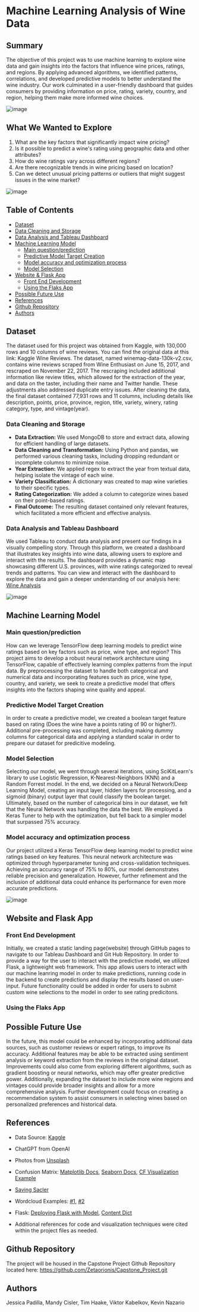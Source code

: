 # Machine Learning Analysis of Wine Data

## Summary
The objective of this project was to use machine learning to explore wine data and gain insights into the factors that influence wine prices, ratings, and regions. By applying advanced algorithms, we identified patterns, correlations, and developed predictive models to better understand the wine industry. Our work culminated in a user-friendly dashboard that guides consumers by providing information on price, rating, variety, country, and region, helping them make more informed wine choices.

![image](https://github.com/Zetaorionis/Capstone_Project/assets/143036776/5170fd6b-a8fc-45c1-9a98-0c9f76f2a0b1)

## What We Wanted to Explore
1. What are the key factors that significantly impact wine pricing?
2. Is it possible to predict a wine's rating using geographic data and other attributes?
3. How do wine ratings vary across different regions?
4. Are there recognizable trends in wine pricing based on location?
5. Can we detect unusual pricing patterns or outliers that might suggest issues in the wine market?

![image](https://github.com/Zetaorionis/Capstone_Project/assets/143036776/84c175be-fdfa-49b8-8246-8342630f60b7)

## Table of Contents

- [Dataset](#Dataset)
- [Data Cleaning and Storage](#Data-Cleaning-and-Storage)
- [Data Analysis and Tableau Dashboard](#Data-Analysis-and-Tableau-Dashboard)
- [Machine Learning Model](#Machine-Learning-Model)
    - [Main question/prediction](#Main-question-prediction)
    - [Predictive Model Target Creation](#Predictive-Model-Target-Creation)
    - [Model accuracy and optimization process](#Model-accuracy-and-optimization-process)
    - [Model Selection](#Model-Selection)
- [Website & Flask App](#Website-and-Flask-App)
    - [Front End Development](#Front-End-Development)
    - [Using the Flaks App](#Using-the-Flask-App)
- [Possible Future Use](#Possible-Future-Use)
- [References](#References)
- [Github Repository](#Github-Repository)
- [Authors](#Authors)

## Dataset
The dataset used for this project was obtained from Kaggle, with 130,000 rows and 10 columns of wine reviews. You can find the original data at this link: Kaggle Wine Reviews. The dataset, named winemag-data-130k-v2.csv, contains wine reviews scraped from Wine Enthusiast on June 15, 2017, and rescraped on November 22, 2017. The rescraping included additional information like review titles, which allowed for the extraction of the year, and data on the taster, including their name and Twitter handle. These adjustments also addressed duplicate entry issues. After cleaning the data, the final dataset contained 77,931 rows and 11 columns, including details like description, points, price, province, region, title, variety, winery, rating category, type, and vintage(year).

### Data Cleaning and Storage
* **Data Extraction:** We used MongoDB to store and extract data, allowing for efficient handling of large datasets.
* **Data Cleaning and Transformation:** Using Python and pandas, we performed various cleaning tasks, including dropping redundant or incomplete columns to minimize noise.
* **Year Extraction:** We applied regex to extract the year from textual data, helping isolate the vintage of each wine.
* **Variety Classification:** A dictionary was created to map wine varieties to their specific types.
* **Rating Categorization:** We added a column to categorize wines based on their point-based ratings.
* **Final Outcome:** The resulting dataset contained only relevant features, which facilitated a more efficient and effective analysis.

### Data Analysis and Tableau Dashboard
We used Tableau to conduct data analysis and present our findings in a visually compelling story. Through this platform, we created a dashboard that illustrates key insights into wine data, allowing users to explore and interact with the results. The dashboard provides a dynamic map showcasing different U.S. provinces, with wine ratings categorized to reveal trends and patterns. You can view and interact with the dashboard to explore the data and gain a deeper understanding of our analysis here: [Wine Analysis](https://public.tableau.com/app/profile/viktor.kabelkov/viz/WineAnalysis_17149494454560/USProvincesMapperRatingCategory)

![image](https://github.com/Zetaorionis/Capstone_Project/assets/143036776/3579ae9b-3dc8-4c6e-bdb4-1b895a1b41f6)

## Machine Learning Model

### Main question/prediction
How can we leverage TensorFlow deep learning models to predict wine ratings based on key factors such as price, wine type, and region? This project aims to develop a robust neural network architecture using TensorFlow, capable of effectively learning complex patterns from the input data. By preprocessing the dataset to handle both categorical and numerical data and incorporating features such as price, wine type, country, and variety, we seek to create a predictive model that offers insights into the factors shaping wine quality and appeal.

### Predictive Model Target Creation
In order to create a predictive model, we created a boolean target feature based on rating (Does the wine have a points rating of 90 or higher?). Additional pre-processing was completed, including making dummy columns for categorical data and applying a standard scalar in order to prepare our dataset for predicitive modeling. 

### Model Selection 
Selecting our model, we went through several iterations, using SciKitLearn's library to use Logistic Regression, K-Nearest-Neighbors (KNN) and a Random Forrest model. In the end, we decided on a Neural Network/Deep Learning Model, creating an input layer, hidden layers for processing, and a sigmoid (binary) output layer that could classify the boolean target. Ultimately, based on the number of categorical bins in our dataset, we felt that the Neural Network was handling the data the best. We employed a Keras Tuner to help with the optimization, but fell back to a simpler model that surpassed 75% accuracy. 

### Model accuracy and optimization process
Our project utilized a Keras TensorFlow deep learning model to predict wine ratings based on key features. This neural network architecture was optimized through hyperparameter tuning and cross-validation techniques. Achieving an accuracy range of 75% to 80%, our model demonstrates reliable precision and generalization. However, further refinement and the inclusion of additional data could enhance its performance for even more accurate predictions.

![image](https://github.com/Zetaorionis/Capstone_Project/assets/143036776/87d0e726-6495-4b95-a807-b2934af12325)

## Website and Flask App
 
 ### Front End Development
 Initially, we created a static landing page(website) through GitHub pages to navigate to our Tableau Dashboard and Git Hub Repository. In order to provide a way for the user to interact with the predictive model, we utilized Flask, a lightweight web framework. This app allows users to interact with our machine leanring model in order to make predictions, running code in the backend to create predictions and display the results based on user-input. Future functionality could be added in order for users to submit custom wine selections to the model in order to see rating predicitons.

 ### Using the Flaks App


## Possible Future Use
In the future, this model could be enhanced by incorporating additional data sources, such as customer reviews or expert ratings, to improve its accuracy. Additional features may be able to be extracted using sentiment analysis or keyword extraction from the reviews in the original dataset. Improvements could also come from exploring different algorithms, such as gradient boosting or neural networks, which may offer greater predictive power. Additionally, expanding the dataset to include more wine regions and vintages could provide broader insights and allow for a more comprehensive analysis. Further development could focus on creating a recommendation system to assist consumers in selecting wines based on personalized preferences and historical data.

## References
* Data Source: [Kaggle](https://www.kaggle.com/datasets/zynicide/wine-reviews)
* ChatGPT from OpenAI
* Photos from [Unsplash](https://unsplash.com/)
* Confusion Matrix: [Matplotlib Docs](https://matplotlib.org/stable/), [Seaborn Docs](https://seaborn.pydata.org/generated/seaborn.heatmap.html), [CF Visualization Example](https://medium.com/@dtuk81/confusion-matrix-visualization-fc31e3f30fea)
* [Saving Sacler](https://stackoverflow.com/questions/53152627/saving-standardscaler-model-for-use-on-new-datasets)
* Wordcloud Examples: [#1](https://amueller.github.io/word_cloud/auto_examples/simple.html#sphx-glr-auto-examples-simple-py), [#2](https://www.datacamp.com/tutorial/wordcloud-python)
* Flask: [Deploying Flask with Model](https://www.geeksforgeeks.org/deploy-machine-learning-model-using-flask/), [Content Dict](https://codeburst.io/jinja-2-explained-in-5-minutes-88548486834e)
 
* Additional references for code and visualization techniques were cited within the project files as needed.

## Github Repository
The project will be housed in the Capstone Project Github Repository located here: https://github.com/Zetaorionis/Capstone_Project.git

## Authors
Jessica Padilla, Mandy Cisler, Tim Haake, Viktor Kabelkov, Kevin Nazario
